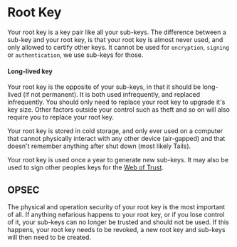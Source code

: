 # Root Key

Your root key is a key pair like all your sub-keys. The difference between a sub-key and your root key, is that your root key is almost never used, and only allowed to certify other keys. It cannot be used for `encryption`, `signing` or `authentication`, we use sub-keys for those.

#### Long-lived key

Your root key is the opposite of your sub-keys, in that it should be long-lived (if not permanent). It is both used infrequently, and replaced infrequently. You should only need to replace your root key to upgrade it's key size. Other factors outside your control such as theft and so on will also require you to replace your root key.

Your root key is stored in cold storage, and only ever used on a computer that cannot physically interact with any other device (air-gapped) and that doesn't remember anything after shut down (most likely Tails).

Your root key is used once a year to generate new sub-keys. It may also be used to sign other peoples keys for the [Web of Trust](https://en.wikipedia.org/wiki/Web_of_trust).

## OPSEC

The physical and operation security of your root key is the most important of all. If anything nefarious happens to your root key, or if you lose control of it, your sub-keys can no longer be trusted and should not be used. If this happens, your root key needs to be revoked, a new root key and sub-keys will then need to be created.